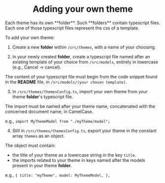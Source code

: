 <div align="center">

# Adding your own theme

</div>
Each theme has its own **folder**. Such **folders** contain typescript files. Each one of those typescript files represent the css of a template.

To add your own theme:

1. Create a new **folder** within `/src/themes`, with a name of your choosing.

2. In your newly created **folder**, create a typescript file named after an existing template of your choice from `/src/models`, entirely in lowercase (e.g., Cancel -> cancel).

The content of your typescript file must begin from the code snippet found in the **README** file, in `/src/models/(your chosen template)`.

3. In `/src/themes/themesConfig.ts`, import your own theme from your theme **folder**'s typescript file.

The import must be named after your theme name, concatenated with the concerned document name, in CamelCase.

e.g., `import MyThemeModel from "./myTheme/model";`

4. Still in `/src/themes/themesConfig.ts`, export your theme in the constant array `themes` as an object.

The object must contain:

- the title of your theme as a lowercase string in the key `title`.
- the imports related to your theme in keys named after the models present in your theme **folder**.

e.g., `{ title: "myTheme", model: MyThemeModel, },`
